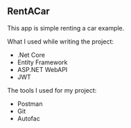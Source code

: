 ## RentACar
This app is simple renting a car example.

What I used while writing the project:                    
- .Net Core                                      
- Entity Framework
- ASP.NET WebAPI
- JWT                            

The tools I used for my project:
- Postman
- Git
- Autofac
